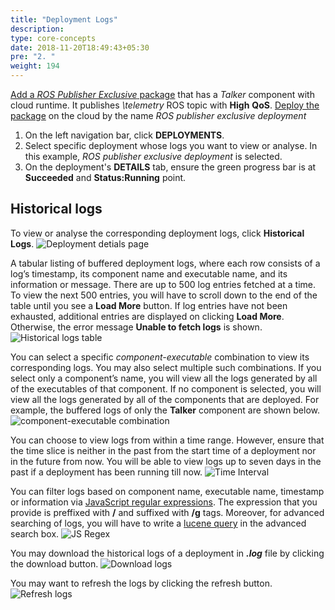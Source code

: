 ```yaml
---
title: "Deployment Logs"
description:
type: core-concepts
date: 2018-11-20T18:49:43+05:30
pre: "2. "
weight: 194
---
```

[Add a _ROS Publisher Exclusive_ package](/getting-started/create-new-package)
that has a _Talker_ component with cloud runtime. It publishes *\telemetry*
ROS topic with **High** **QoS**. [Deploy the package](/getting-started/deploy-package)
on the cloud by the name _ROS publisher exclusive deployment_

1. On the left navigation bar, click **DEPLOYMENTS**.
2. Select specific deployment whose logs you want to view or analyse. In this
   example, _ROS publisher exclusive deployment_ is selected.
3. On the deployment's **DETAILS** tab, ensure the green progress bar is at
   **Succeeded** and **Status:Running** point.

## Historical logs

To view or analyse the corresponding deployment logs, click **Historical Logs**.
![Deployment detials page](/images/core-concepts/logging/deployment-logs/historical-logs/deployment-hist-logs.png?classes=border,shadow&width=50pc)

A tabular listing of buffered deployment logs, where each row consists of a log’s timestamp,
its component name and executable name, and its information or message. There are up to 500
log entries fetched at a time. To view the next 500 entries, you will have to scroll down to
the end of the table until you see a **Load More** button. If log entries have not been exhausted,
additional entries are displayed on clicking **Load More**. Otherwise, the error message
**Unable to fetch logs** is shown.
![Historical logs table](/images/core-concepts/logging/deployment-logs/historical-logs/tabular-hist-logs.png?classes=border,shadow&width=50pc)

You can select a specific *component-executable* combination to view its corresponding logs.
You may also select multiple such combinations. If you select only a component’s name, you will
view all the logs generated by all of the executables of that component. If no component is selected,
you will view all the logs generated by all of the components that are deployed. For example,
the buffered logs of only the **Talker** component are shown below.
![component-executable combination](/images/core-concepts/logging/deployment-logs/historical-logs/cmpnt-exec-combo.png?classes=border,shadow&width=50pc)

You can choose to view logs from within a time range. However, ensure that the time slice is neither
in the past from the start time of a deployment nor in the future from now. You will be able to view
logs up to seven days in the past if a deployment has been running till now.
![Time Interval](/images/core-concepts/logging/deployment-logs/historical-logs/time-range.png?classes=border,shadow&width=50pc)

You can filter logs based on component name, executable name, timestamp or information via
[JavaScript regular expressions](https://developer.mozilla.org/en-US/docs/Web/JavaScript/Guide/Regular_Expressions).
The expression that you provide is preffixed with **/** and suffixed with **/g** tags.
Moreover, for advanced searching of logs, you will have to write a [lucene query](https://lucene.apache.org/core/2_9_4/queryparsersyntax.html)
in the advanced search box.
![JS Regex](/images/core-concepts/logging/deployment-logs/historical-logs/JS-regex.png?classes=border,shadow&width=50pc)

You may download the historical logs of a deployment in ***.log*** file by clicking the download button.
![Download logs](/images/core-concepts/logging/deployment-logs/historical-logs/download-button.png?classes=border,shadow&width=50pc)

You may want to refresh the logs by clicking the refresh button.
![Refresh logs](/images/core-concepts/logging/deployment-logs/historical-logs/refresh-button.png?classes=border,shadow&width=50pc)
